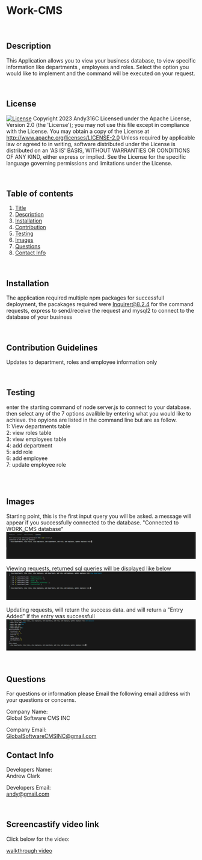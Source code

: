 # Work-CMS
<div id='title'>

  </div>

  <br>
  <div id='desc'>

  ## Description
  This Application allows you to view your business database, to view specific information like departments , employees and roles. Select the option you would like to implement and the command will be executed on your request.
  </div>
  <br>

## License
  
  [![License](https://img.shields.io/badge/License-Apache_2.0-blue.svg)](https://opensource.org/licenses/Apache-2.0)  Copyright 2023 Andy316C Licensed under the Apache License, Version 2.0 (the 'License'); you may not use this file except in compliance with the License. You may obtain a copy of the License at http://www.apache.org/licenses/LICENSE-2.0 Unless required by applicable law or agreed to in writing, software distributed under the License is distributed on an 'AS IS' BASIS, WITHOUT WARRANTIES OR CONDITIONS OF ANY KIND, either express or implied. See the License for the specific language governing permissions and limitations under the License.


  <br>
  
  ## Table of contents
  <ol>
  <li><a href='#title'>Title</a></li>
  <li><a href='#desc'>Description</a></li>
  <li><a href='#install'>Installation</a></li>
  <li><a href='#cont'>Contribution</a></li>
  <li><a href='#test'>Testing</a></li>
  <li><a href='#images'>Images</a></li>
  <li><a href='#questions'>Questions</a></li>
  <li><a href='#contact'>Contact Info</a></li>
  </ol>
  <br>

  <div id='install'>

  ## Installation
  The application required multiple npm packages for successfull deployment, the pacakages required were Inquirer@8.2.4 for the command requests, express to send/receive the request and mysql2 to connect to the database of your business

  </div>
  <br>


  <div id='cont'>

  ## Contribution Guidelines
  Updates to department, roles and employee information only
  </div>
  <br>

  <div id='test'>

  ## Testing
  enter the starting command of node server.js to connect to your database. then select any of the 7 options avalible by entering what you would like to achieve.
  the opyions are listed in the command line but are as follow. <br>
  1: View departments table <br>
  2: view roles table <br>
  3: view employees table <br>
  4: add department <br>
  5: add role <br>
  6: add employee<br>
  7: update employee role <br>

<br>
  </div>
  <br>
   <div id='images'>

  ## Images
  Starting point, this is the first input query you will be asked. a message will appear if you successfully connected to the database. "Connected to WORK_CMS database"
  <img src= './images/startApp.png'>
  <br>

  Viewing requests, returned sql queries will be displayed like below
  <img src= './images/viewDept.png'>
  <br>
  
  Updating requests, will return the success data. and will return a "Entry Added" if the entry was successfull
  <img src= './images/updateEmployee.png'>
  <br>
  
  </div>

  <br>
  
  <div id='questions'>
  
  ## Questions
  
  For questions or information please Email the following email address with your questions or concerns.
  <br>

  Company Name:<br>
  Global Software CMS INC
  <br>

  Company Email: <br>
  GlobalSoftwareCMSINC@gmail.com
  </div>

   <div id='contact'>
  
  ## Contact Info
  Developers Name: <br>
  Andrew Clark
  <br>

  Developers Email: <br>
  andy@gmail.com

  </div>

   <div id='VideoLink'>
<br>

## Screencastify video link

Click below for the video:

<a href= "https://drive.google.com/file/d/148_TX1_-On5tWOuPlMerwqgd1WZUJdTq/view">walkthrough video </a>

   </div>



  

